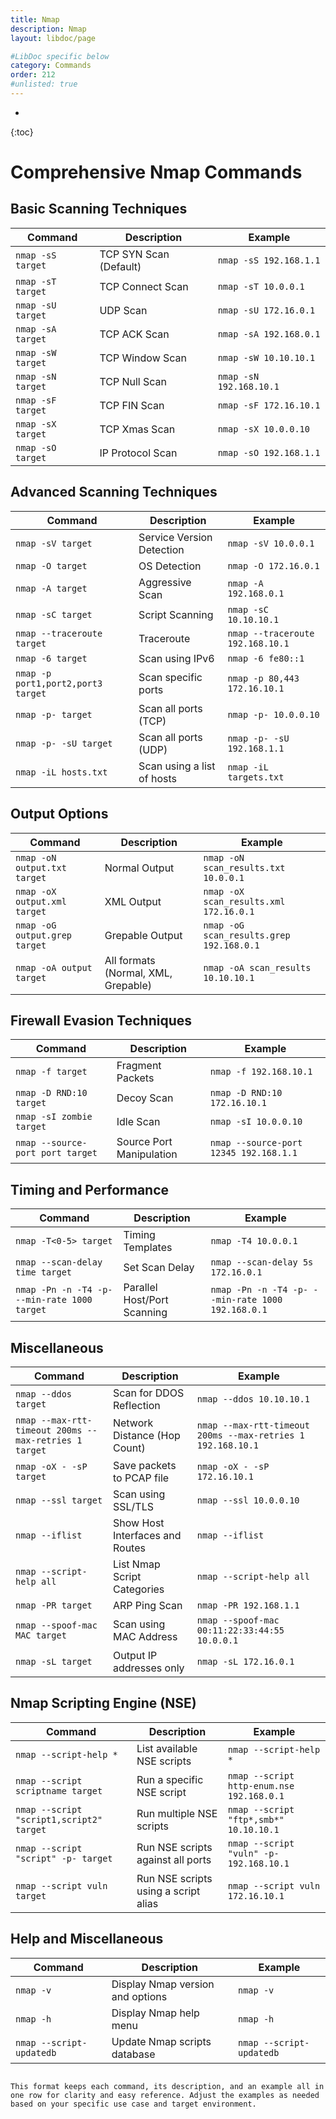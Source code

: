```yaml
---
title: Nmap
description: Nmap
layout: libdoc/page

#LibDoc specific below
category: Commands
order: 212
#unlisted: true
---
```

* 
{:toc}


# Comprehensive Nmap Commands

## Basic Scanning Techniques

| **Command**                   | **Description**                           | **Example**                          |
|-------------------------------|-------------------------------------------|--------------------------------------|
| `nmap -sS target`             | TCP SYN Scan (Default)                    | `nmap -sS 192.168.1.1`               |
| `nmap -sT target`             | TCP Connect Scan                          | `nmap -sT 10.0.0.1`                  |
| `nmap -sU target`             | UDP Scan                                  | `nmap -sU 172.16.0.1`                |
| `nmap -sA target`             | TCP ACK Scan                              | `nmap -sA 192.168.0.1`               |
| `nmap -sW target`             | TCP Window Scan                           | `nmap -sW 10.10.10.1`                |
| `nmap -sN target`             | TCP Null Scan                             | `nmap -sN 192.168.10.1`              |
| `nmap -sF target`             | TCP FIN Scan                              | `nmap -sF 172.16.10.1`               |
| `nmap -sX target`             | TCP Xmas Scan                             | `nmap -sX 10.0.0.10`                 |
| `nmap -sO target`             | IP Protocol Scan                          | `nmap -sO 192.168.1.1`               |

## Advanced Scanning Techniques

| **Command**                   | **Description**                           | **Example**                          |
|-------------------------------|-------------------------------------------|--------------------------------------|
| `nmap -sV target`             | Service Version Detection                 | `nmap -sV 10.0.0.1`                  |
| `nmap -O target`              | OS Detection                              | `nmap -O 172.16.0.1`                 |
| `nmap -A target`              | Aggressive Scan                           | `nmap -A 192.168.0.1`                |
| `nmap -sC target`             | Script Scanning                           | `nmap -sC 10.10.10.1`                |
| `nmap --traceroute target`    | Traceroute                                | `nmap --traceroute 192.168.10.1`     |
| `nmap -6 target`              | Scan using IPv6                           | `nmap -6 fe80::1`                    |
| `nmap -p port1,port2,port3 target` | Scan specific ports                  | `nmap -p 80,443 172.16.10.1`         |
| `nmap -p- target`             | Scan all ports (TCP)                      | `nmap -p- 10.0.0.10`                 |
| `nmap -p- -sU target`         | Scan all ports (UDP)                      | `nmap -p- -sU 192.168.1.1`           |
| `nmap -iL hosts.txt`          | Scan using a list of hosts                | `nmap -iL targets.txt`               |

## Output Options

| **Command**                   | **Description**                           | **Example**                          |
|-------------------------------|-------------------------------------------|--------------------------------------|
| `nmap -oN output.txt target`  | Normal Output                             | `nmap -oN scan_results.txt 10.0.0.1` |
| `nmap -oX output.xml target`  | XML Output                                | `nmap -oX scan_results.xml 172.16.0.1`|
| `nmap -oG output.grep target` | Grepable Output                           | `nmap -oG scan_results.grep 192.168.0.1`|
| `nmap -oA output target`      | All formats (Normal, XML, Grepable)       | `nmap -oA scan_results 10.10.10.1`   |

## Firewall Evasion Techniques

| **Command**                   | **Description**                           | **Example**                          |
|-------------------------------|-------------------------------------------|--------------------------------------|
| `nmap -f target`              | Fragment Packets                          | `nmap -f 192.168.10.1`               |
| `nmap -D RND:10 target`       | Decoy Scan                                | `nmap -D RND:10 172.16.10.1`         |
| `nmap -sI zombie target`      | Idle Scan                                 | `nmap -sI 10.0.0.10`                 |
| `nmap --source-port port target` | Source Port Manipulation               | `nmap --source-port 12345 192.168.1.1`|

## Timing and Performance

| **Command**                   | **Description**                           | **Example**                          |
|-------------------------------|-------------------------------------------|--------------------------------------|
| `nmap -T<0-5> target`         | Timing Templates                          | `nmap -T4 10.0.0.1`                  |
| `nmap --scan-delay time target`| Set Scan Delay                            | `nmap --scan-delay 5s 172.16.0.1`    |
| `nmap -Pn -n -T4 -p- --min-rate 1000 target` | Parallel Host/Port Scanning   | `nmap -Pn -n -T4 -p- --min-rate 1000 192.168.0.1`|

## Miscellaneous

| **Command**                   | **Description**                           | **Example**                          |
|-------------------------------|-------------------------------------------|--------------------------------------|
| `nmap --ddos target`          | Scan for DDOS Reflection                  | `nmap --ddos 10.10.10.1`             |
| `nmap --max-rtt-timeout 200ms --max-retries 1 target` | Network Distance (Hop Count) | `nmap --max-rtt-timeout 200ms --max-retries 1 192.168.10.1`|
| `nmap -oX - -sP target`       | Save packets to PCAP file                 | `nmap -oX - -sP 172.16.10.1`         |
| `nmap --ssl target`           | Scan using SSL/TLS                        | `nmap --ssl 10.0.0.10`               |
| `nmap --iflist`               | Show Host Interfaces and Routes           | `nmap --iflist`                      |
| `nmap --script-help all`      | List Nmap Script Categories               | `nmap --script-help all`             |
| `nmap -PR target`             | ARP Ping Scan                             | `nmap -PR 192.168.1.1`               |
| `nmap --spoof-mac MAC target` | Scan using MAC Address                    | `nmap --spoof-mac 00:11:22:33:44:55 10.0.0.1`|
| `nmap -sL target`             | Output IP addresses only                  | `nmap -sL 172.16.0.1`                |

## Nmap Scripting Engine (NSE)

| **Command**                   | **Description**                           | **Example**                          |
|-------------------------------|-------------------------------------------|--------------------------------------|
| `nmap --script-help *`        | List available NSE scripts                | `nmap --script-help *`               |
| `nmap --script scriptname target` | Run a specific NSE script              | `nmap --script http-enum.nse 192.168.0.1`|
| `nmap --script "script1,script2" target` | Run multiple NSE scripts         | `nmap --script "ftp*,smb*" 10.10.10.1`|
| `nmap --script "script" -p- target` | Run NSE scripts against all ports    | `nmap --script "vuln" -p- 192.168.10.1`|
| `nmap --script vuln target`   | Run NSE scripts using a script alias     | `nmap --script vuln 172.16.10.1`    |

## Help and Miscellaneous

| **Command**                   | **Description**                           | **Example**                          |
|-------------------------------|-------------------------------------------|--------------------------------------|
| `nmap -v`                     | Display Nmap version and options          | `nmap -v`                            |
| `nmap -h`                     | Display Nmap help menu                    | `nmap -h`                            |
| `nmap --script-updatedb`      | Update Nmap scripts database              | `nmap --script-updatedb`             |
```

This format keeps each command, its description, and an example all in one row for clarity and easy reference. Adjust the examples as needed based on your specific use case and target environment.
